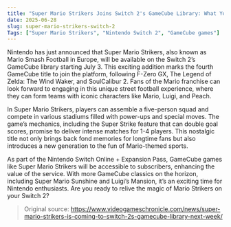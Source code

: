 ```yaml
---
title: "Super Mario Strikers Joins Switch 2's GameCube Library: What You Need to Know"
date: 2025-06-28
slug: super-mario-strikers-switch-2
Tags: ["Super Mario Strikers", "Nintendo Switch 2", "GameCube games"]
---
```


Nintendo has just announced that Super Mario Strikers, also known as Mario Smash Football in Europe, will be available on the Switch 2’s GameCube library starting July 3. This exciting addition marks the fourth GameCube title to join the platform, following F-Zero GX, The Legend of Zelda: The Wind Waker, and SoulCalibur 2. Fans of the Mario franchise can look forward to engaging in this unique street football experience, where they can form teams with iconic characters like Mario, Luigi, and Peach.

In Super Mario Strikers, players can assemble a five-person squad and compete in various stadiums filled with power-ups and special moves. The game’s mechanics, including the Super Strike feature that can double goal scores, promise to deliver intense matches for 1-4 players. This nostalgic title not only brings back fond memories for longtime fans but also introduces a new generation to the fun of Mario-themed sports.

As part of the Nintendo Switch Online + Expansion Pass, GameCube games like Super Mario Strikers will be accessible to subscribers, enhancing the value of the service. With more GameCube classics on the horizon, including Super Mario Sunshine and Luigi’s Mansion, it’s an exciting time for Nintendo enthusiasts. Are you ready to relive the magic of Mario Strikers on your Switch 2?

> Original source: https://www.videogameschronicle.com/news/super-mario-strikers-is-coming-to-switch-2s-gamecube-library-next-week/